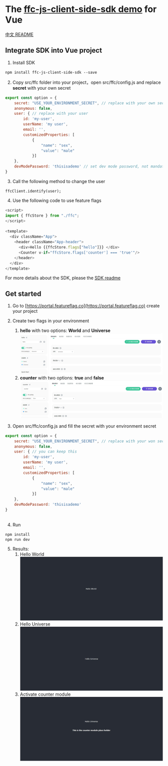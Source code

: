 # The [ffc-js-client-side-sdk demo](https://github.com/feature-flags-co/ffc-js-client-side-sdk) for Vue
[中文 README](README.md)

## Integrate SDK into Vue project
1. Install SDK
```
npm install ffc-js-client-side-sdk --save 
```
2. Copy src/ffc folder into your project，open src/ffc/config.js and replace **secret** with your own secret
```javascript
export const option = {
    secret: "USE_YOUR_ENVIRONMENT_SECRET", // replace with your own secret
    anonymous: false,
    user: { // replace with your user
        id: 'my-user',
        userName: 'my user',
        email: '',
        customizedProperties: [
            {
                "name": "sex",
                "value": "male"
            }]
    },
    devModePassword: 'thisisademo' // set dev mode password, not mandatory
}
```

3. Call the following method to change the user
```
ffcClient.identify(user);
```
4. Use the following code to use feature flags
```js
<script>
import { ffcStore } from "./ffc";
</script>

<template>
  <div className="App">
    <header className="App-header">
      <div>Hello {{ffcStore.flags["hello"]}} </div>
      <Counter v-if="ffcStore.flags['counter'] === 'true'"/>
    </header>
  </div>
</template>
```

For more details about the SDK, please the [SDK readme](https://github.com/feature-flags-co/ffc-js-client-side-sdk)

## Get started
1. Go to [https://portal.featureflag.co](https://portal.featureflag.co) create your project
2. Create two flags in your environment
    1. **hello** with two options: **World** and **Universe**
       ![hello flag config](./assets/helloflag.jpg)
    2. **counter** with two options: **true** and **false**
       ![counter flag config](./assets/counterflag.jpg)


3. Open src/ffc/config.js and fill the secret with your environment secret
```javascript
export const option = {
    secret: "USE_YOUR_ENVIRONMENT_SECRET", // replace with your won secret
    anonymous: false,
    user: { // you can keep this
        id: 'my-user',
        userName: 'my user',
        email: '',
        customizedProperties: [
            {
                "name": "sex",
                "value": "male"
            }]
    },
    devModePassword: 'thisisademo'
}



```

4. Run
```
npm install
npm run dev
```

5. Results:
    1. Hello World
       ![Hello World](./assets/helloworld.jpg)
    2. Hello Universe
       ![Hello Universe](./assets/hellouniverse.jpg)
    1. Activate counter module
       ![Activate counter module](./assets/withcountermodule.jpg)



